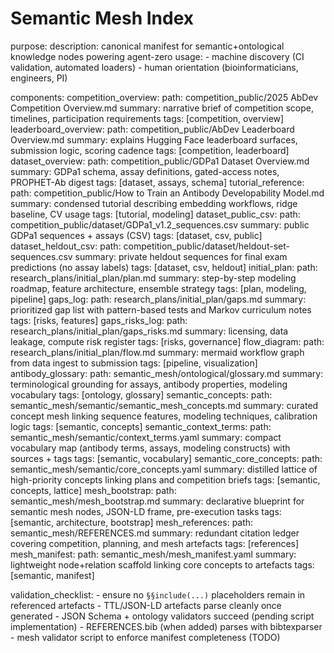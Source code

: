 
# Semantic Mesh Index

purpose:
	description: canonical manifest for semantic+ontological knowledge nodes powering agent-zero
	usage:
		- machine discovery (CI validation, automated loaders)
		- human orientation (bioinformaticians, engineers, PI)

components:
	competition_overview:
		path: competition_public/2025 AbDev Competition Overview.md
		summary: narrative brief of competition scope, timelines, participation requirements
		tags: [competition, overview]
	leaderboard_overview:
		path: competition_public/AbDev Leaderboard Overview.md
		summary: explains Hugging Face leaderboard surfaces, submission logic, scoring cadence
		tags: [competition, leaderboard]
	dataset_overview:
		path: competition_public/GDPa1 Dataset Overview.md
		summary: GDPa1 schema, assay definitions, gated-access notes, PROPHET-Ab digest
		tags: [dataset, assays, schema]
	tutorial_reference:
		path: competition_public/How to Train an Antibody Developability Model.md
		summary: condensed tutorial describing embedding workflows, ridge baseline, CV usage
		tags: [tutorial, modeling]
	dataset_public_csv:
		path: competition_public/dataset/GDPa1_v1.2_sequences.csv
		summary: public GDPa1 sequences + assays (CSV)
		tags: [dataset, csv, public]
	dataset_heldout_csv:
		path: competition_public/dataset/heldout-set-sequences.csv
		summary: private heldout sequences for final exam predictions (no assay labels)
		tags: [dataset, csv, heldout]
	initial_plan:
		path: research_plans/initial_plan/plan.md
		summary: step-by-step modeling roadmap, feature architecture, ensemble strategy
		tags: [plan, modeling, pipeline]
	gaps_log:
		path: research_plans/initial_plan/gaps.md
		summary: prioritized gap list with pattern-based tests and Markov curriculum notes
		tags: [risks, features]
	gaps_risks_log:
		path: research_plans/initial_plan/gaps_risks.md
		summary: licensing, data leakage, compute risk register
		tags: [risks, governance]
	flow_diagram:
		path: research_plans/initial_plan/flow.md
		summary: mermaid workflow graph from data ingest to submission
		tags: [pipeline, visualization]
	antibody_glossary:
		path: semantic_mesh/ontological/glossary.md
		summary: terminological grounding for assays, antibody properties, modeling vocabulary
		tags: [ontology, glossary]
	semantic_concepts:
		path: semantic_mesh/semantic/semantic_mesh_concepts.md
		summary: curated concept mesh linking sequence features, modeling techniques, calibration logic
		tags: [semantic, concepts]
		semantic_context_terms:
			path: semantic_mesh/semantic/context_terms.yaml
			summary: compact vocabulary map (antibody terms, assays, modeling constructs) with sources + tags
			tags: [semantic, vocabulary]
		semantic_core_concepts:
			path: semantic_mesh/semantic/core_concepts.yaml
			summary: distilled lattice of high-priority concepts linking plans and competition briefs
			tags: [semantic, concepts, lattice]
		mesh_bootstrap:
			path: semantic_mesh/mesh_bootstrap.md
			summary: declarative blueprint for semantic mesh nodes, JSON-LD frame, pre-execution tasks
			tags: [semantic, architecture, bootstrap]
			mesh_references:
				path: semantic_mesh/REFERENCES.md
				summary: redundant citation ledger covering competition, planning, and mesh artefacts
				tags: [references]
			mesh_manifest:
				path: semantic_mesh/mesh_manifest.yaml
				summary: lightweight node+relation scaffold linking core concepts to artefacts
				tags: [semantic, manifest]

validation_checklist:
	- ensure no `§§include(...)` placeholders remain in referenced artefacts
	- TTL/JSON-LD artefacts parse cleanly once generated
	- JSON Schema + ontology validators succeed (pending script implementation)
	- REFERENCES.bib (when added) parses with bibtexparser
	- mesh validator script to enforce manifest completeness (TODO)
